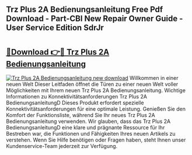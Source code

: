## Trz Plus 2A Bedienungsanleitung Free Pdf Download - Part-CBl New Repair Owner Guide - User Service Edition SdrJr

# <h2><a href="http://df3jrf.blite.top/?on=Trz+Plus+2A+Bedienungsanleitung">🔗Download 👉🔴 Trz Plus 2A Bedienungsanleitung</a></h2>

[![Trz Plus 2A Bedienungsanleitung new download](https://i.imgur.com/lujVjoI.png)](http://df3jrf.blite.top/?on=Trz+Plus+2A+Bedienungsanleitung)
Willkommen in einer neuen Welt Dieser Leitfaden öffnet die Türen zu einer neuen Welt voller Möglichkeiten mit Ihrem neuen Trz Plus 2A Bedienungsanleitung. Wichtige Informationen zu Konnektivitätsanforderungen Trz Plus 2A BedienungsanleitungD Dieses Produkt erfordert spezielle Konnektivitätsanforderungen für eine optimale Leistung. Genießen Sie den Komfort der Funktionsliste, während Sie Ihr neues Trz Plus 2A Bedienungsanleitung verwenden. Wir glauben, dass das Trz Plus 2A BedienungsanleitungD eine klare und prägnante Ressource für Ihr Bestreben war, die Funktionen und Fähigkeiten Ihres neuen Artikels zu verstehen. Wenn Sie Hilfe benötigen oder Fragen haben, steht Ihnen unser Kundenservice-Team jederzeit zur Verfügung.
